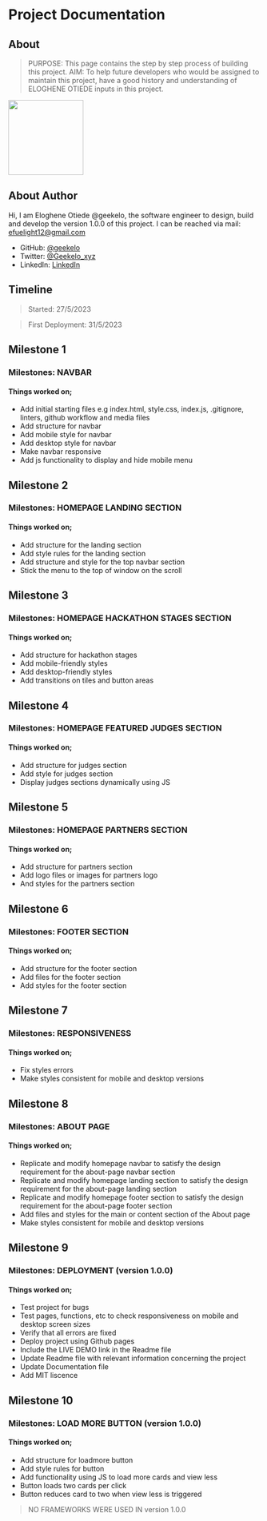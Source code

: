# Project Documentation
## About
> PURPOSE: This page contains the step by step process of building this project. 
> AIM: To help future developers who would be assigned to maintain this project, have a good history and understanding of ELOGHENE OTIEDE inputs in this project.

<div style="border-radius: 100%"> <img src="https://dl.dropboxusercontent.com/s/33fyausq03k06hi/geekelo-portrait.jpg" width="150"></div>

## About Author
Hi, I am Eloghene Otiede @geekelo, the software engineer to design, build and develop the version 1.0.0 of this project. I can be reached via mail: efuelight12@gmail.com
- GitHub: [@geekelo](https://github.com/geekelo)
- Twitter: [@Geekelo_xyz](https://twitter.com/Geekelo_xyz)
- LinkedIn: [LinkedIn](https://linkedin.com/in/eloghene-otiede)

## Timeline
> Started: 27/5/2023

> First Deployment: 31/5/2023

## Milestone 1

### Milestones: NAVBAR

#### Things worked on;
- Add initial starting files e.g index.html, style.css, index.js, .gitignore, linters, github workflow and media files
- Add structure for navbar
- Add mobile style for navbar
- Add desktop style for navbar
- Make navbar responsive
- Add js functionality to display and hide mobile menu

## Milestone 2

### Milestones: HOMEPAGE LANDING SECTION

#### Things worked on;
- Add structure for the landing section
- Add style rules for the landing section
- Add structure and style for the top navbar section
- Stick the menu to the top of window on the scroll

## Milestone 3

### Milestones: HOMEPAGE HACKATHON STAGES SECTION

#### Things worked on;
- Add structure for hackathon stages
- Add mobile-friendly styles
- Add desktop-friendly styles
- Add transitions on tiles and button areas

## Milestone 4

### Milestones: HOMEPAGE FEATURED JUDGES SECTION

#### Things worked on;
- Add structure for judges section
- Add style for judges section
- Display judges sections dynamically using JS

## Milestone 5

### Milestones: HOMEPAGE PARTNERS SECTION

#### Things worked on;
- Add structure for partners section
- Add logo files or images for partners logo
- And styles for the partners section

## Milestone 6

### Milestones: FOOTER SECTION

#### Things worked on;
- Add structure for the footer section
- Add files for the footer section
- Add styles for the footer section

## Milestone 7

### Milestones: RESPONSIVENESS

#### Things worked on;
- Fix styles errors
- Make styles consistent for mobile and desktop versions

## Milestone 8

### Milestones: ABOUT PAGE

#### Things worked on;
- Replicate and modify homepage navbar to satisfy the design requirement for the about-page navbar section 
- Replicate and modify homepage landing section to satisfy the design requirement for the about-page landing section
- Replicate and modify homepage footer section to satisfy the design requirement for the about-page footer section
- Add files and styles for the main or content section of the About page
- Make styles consistent for mobile and desktop versions

## Milestone 9

### Milestones: DEPLOYMENT (version 1.0.0)

#### Things worked on;
- Test project for bugs
- Test pages, functions, etc to check responsiveness on mobile and desktop screen sizes
- Verify that all errors are fixed
- Deploy project using Github pages
- Include the LIVE DEMO link in the Readme file
- Update Readme file with relevant information concerning the project
- Update Documentation file
- Add MIT liscence

## Milestone 10

### Milestones: LOAD MORE BUTTON (version 1.0.0)

#### Things worked on;
- Add structure for loadmore button
- Add style rules for button
- Add functionality using JS to load more cards and view less
- Button loads two cards per click
- Button reduces card to two when view less is triggered
> NO FRAMEWORKS WERE USED IN version 1.0.0
